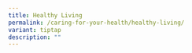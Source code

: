 ```yaml
---
title: Healthy Living
permalink: /caring-for-your-health/healthy-living/
variant: tiptap
description: ""
---
```

